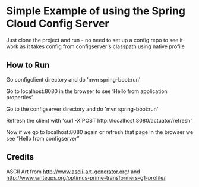 # Simple Example of using the Spring Cloud Config Server

Just clone the project and run - no need to set up a config repo to see it work as it takes config from configserver's classpath using native profile

## How to Run

Go configclient directory and do 'mvn spring-boot:run'

Go to localhost:8080 in the browser to see ‘Hello from application properties’.

Go to the configserver directory and do 'mvn spring-boot:run'

Refresh the client with 'curl -X POST http://localhost:8080/actuator/refresh'

Now if we go to localhost:8080 again or refresh that page in the browser we see “Hello from configserver”

## Credits

ASCII Art from http://www.ascii-art-generator.org/ and http://www.writeups.org/optimus-prime-transformers-g1-profile/

